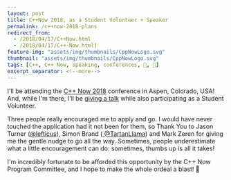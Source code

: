 ```yaml
---
layout: post
title: C++Now 2018, as a Student Volunteer + Speaker
permalink: /c++now-2018-plans
redirect_from:
  - /2018/04/17/C++Now.html
  - /2018/04/17/C++-Now.html]
feature-img: "assets/img/thumbnails/CppNowLogo.svg"
thumbnail: "assets/img/thumbnails/CppNowLogo.svg"
tags: [C++, C++ Now, speaking, conferences, 🤝, 📣]
excerpt_separator: <!--more-->
---
```


I'll be attending the [C++ Now 2018](http://cppnow.org/) conference in Aspen, Colorado, USA! And, while I'm there, I'll be [giving a talk](http://sched.co/EJjw) while also participating as a Student Volunteer.

<!--more-->

Three people really encouraged me to apply and go. I would have never touched the application had it not been for them, so Thank You to Jason Turner ([@lefticus](https://twitter.com/lefticus)), Simon Brand ([ @TartanLlama](https://twitter.com/TartanLlama)) and Mark Zeren for giving me the gentle nudge to go all the way. Sometimes, people underestimate what a little encouragement can do: sometimes, thumbs up is all it takes!

I'm incredibly fortunate to be afforded this opportunity by the C++ Now Program Committee, and I hope to make the whole ordeal a blast! 🎉
